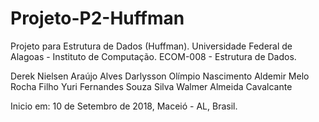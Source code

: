 # Projeto-P2-Huffman
Projeto para Estrutura de Dados (Huffman).
Universidade Federal de Alagoas - Instituto de Computação.
ECOM-008 - Estrutura de Dados.

Derek Nielsen Araújo Alves
Darlysson Olímpio Nascimento
Aldemir Melo Rocha Filho
Yuri Fernandes Souza Silva
Walmer Almeida Cavalcante

Inicio em:
10 de Setembro de 2018, Maceió - AL, Brasil.
